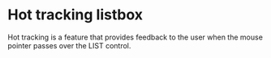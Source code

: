 # Hot tracking listbox
Hot tracking is a feature that provides feedback to the user when the mouse pointer passes over the LIST control.
